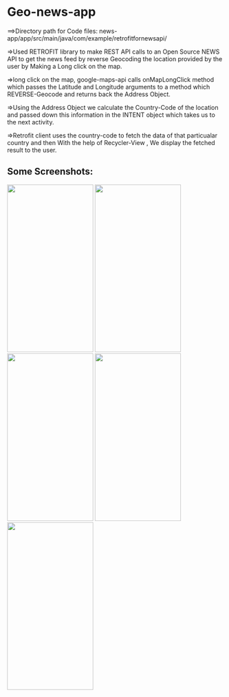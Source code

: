 # Geo-news-app
==>Directory path for Code files:  news-app/app/src/main/java/com/example/retrofitfornewsapi/  

=>Used RETROFIT library to make REST API calls to an Open Source NEWS API to get the news feed by 
reverse Geocoding the location provided by the user by Making a Long click on the map.

=>long click on the map, google-maps-api calls onMapLongClick method which passes the Latitude and Longitude arguments to a method which
REVERSE-Geocode and returns back the Address Object.

=>Using the Address Object we calculate the Country-Code of the location and passed down this information in the INTENT object which takes us to the next activity.

=>Retrofit client uses the country-code to fetch the data of that particualar country and then With the help of Recycler-View , We display the fetched result to the user.

## Some Screenshots: 

<img src="https://user-images.githubusercontent.com/69712875/95579960-23dabb00-0a54-11eb-8d19-1d6e5217adf6.jpg" width="200" height="390">

<img src="https://user-images.githubusercontent.com/69712875/95579967-263d1500-0a54-11eb-80ca-017fa93ae1ea.jpg" width="200" height="390">

<img src="https://user-images.githubusercontent.com/69712875/95579968-26d5ab80-0a54-11eb-8bda-6abea9053056.jpg" width="200" height="390">

<img src="https://user-images.githubusercontent.com/69712875/95579970-2806d880-0a54-11eb-9c1b-1b1f81ee294f.jpg" width="200" height="390">

<img src="https://user-images.githubusercontent.com/69712875/95579972-29380580-0a54-11eb-9bc1-06308a9b789d.jpg" width="200" height="390">
